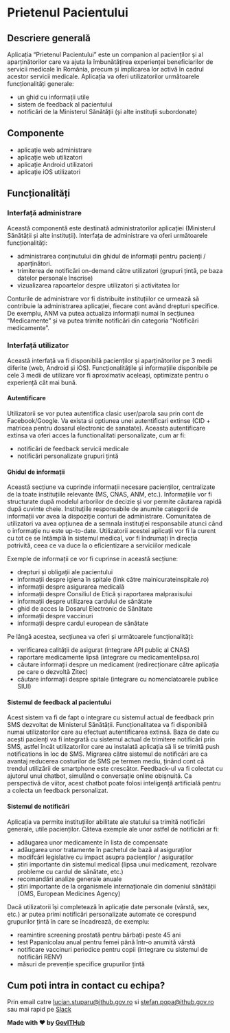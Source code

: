 # Prietenul Pacientului

## Descriere generală
Aplicația “Prietenul Pacientului” este un companion al pacienților și al aparținătorilor care va ajuta la îmbunătățirea experienței beneficiarilor de servicii medicale în România, precum și implicarea lor activă în cadrul acestor servicii medicale.
Aplicația va oferi utilizatorilor următoarele funcționalități generale:
- un ghid cu informații utile
- sistem de feedback al pacientului
- notificări de la Ministerul Sănătății (și alte instituții subordonate)

## Componente
- aplicație web administrare
- aplicație web utilizatori 
- aplicație Android utilizatori 
- aplicație iOS utilizatori 

## Funcționalități

### Interfață administrare
Această componentă este destinată administratorilor aplicației (Ministerul Sănătății și alte instituții).
Interfața de administrare va oferi următoarele funcționalități:
- administrarea conținutului din ghidul de informații pentru pacienți / aparținători.
- trimiterea de notificări on-demand către utilizatori (grupuri țintă, pe baza datelor personale înscrise)
- vizualizarea rapoartelor despre utilizatori și activitatea lor

Conturile de administrare vor fi distribuite instituțiilor ce urmează să contribuie la administrarea aplicației, fiecare cont având drepturi specifice. De exemplu, ANM va putea actualiza informații numai în secțiunea “Medicamente” și va putea trimite notificări din categoria “Notificări medicamente”.

### Interfață utilizator
Această interfață va fi disponibilă pacienților și aparținătorilor pe 3 medii diferite (web, Android și iOS). Funcționalitățile și informațiile disponibile pe cele 3 medii de utilizare vor fi aproximativ aceleași, optimizate pentru o experiență cât mai bună.

#### Autentificare
Utilizatorii se vor putea autentifica clasic user/parola sau prin cont de Facebook/Google.
Va exista si optiunea unei autentificari extinse (CID + matricea pentru dosarul electronic de sanatate). Aceasta autentificare extinsa va oferi acces la functionalitati personalizate, cum ar fi:
- notificări de feedback servicii medicale
- notificări personalizate grupuri țintă

#### Ghidul de informații
Această secțiune va cuprinde informații necesare pacienților, centralizate de la toate instituțiile relevante (MS, CNAS, ANM, etc.). Informațiile vor fi structurate după modelul arborilor de decizie și vor permite căutarea rapidă după cuvinte cheie. Instituțiile responsabile de anumite categorii de informații vor avea la dispoziție conturi de administrare. Comunitatea de utilizatori va avea opțiunea de a semnala instituției responsabile atunci când o informație nu este up-to-date. Utilizatorii acestei aplicații vor fi la curent cu tot ce se întâmplă în sistemul medical, vor fi îndrumați în direcția potrivită, ceea ce va duce la o eficientizare a serviciilor medicale


Exemple de informații ce vor fi cuprinse in această secțiune:
- drepturi și obligații ale pacientului
- informații despre igiena în spitale (link către mainicurateinspitale.ro)
- informații despre asigurarea medicală
- informații despre Consiliul de Etică și raportarea malpraxisului
- informații despre utilizarea cardului de sănătate
- ghid de acces la Dosarul Electronic de Sănătate
- informații despre vaccinuri
- informații despre cardul european de sănătate

Pe lângă acestea, secțiunea va oferi și următoarele funcționalități:
- verificarea calității de asigurat (integrare API public al CNAS)
- raportare medicamente lipsă (integrare cu medicamentelipsa.ro)
- căutare informații despre un medicament (redirecționare către aplicația pe care o dezvoltă Zitec)
- căutare informații despre spitale (integrare cu nomenclatoarele publice SIUI)

#### Sistemul de feedback al pacientului
Acest sistem va fi de fapt o integrare cu sistemul actual de feedback prin SMS dezvoltat de Ministerul Sănătății.
Funcționalitatea va fi disponibilă numai utilizatorilor care au efectuat autentificarea extinsă. Baza de date cu acești pacienți va fi integrată cu sistemul actual de trimitere notificări prin SMS, astfel încât utilizatorilor care au instalată aplicația să li se trimită push notifications în loc de SMS. Migrarea către sistemul de notificări are ca avantaj reducerea costurilor de SMS pe termen mediu, ținând cont că trendul utilizării de smartphone este crescător.
Feedback-ul va fi colectat cu ajutorul unui chatbot, simulând o conversație online obișnuită. Ca perspectivă de viitor, acest chatbot poate folosi inteligență artificială pentru a colecta un feedback personalizat.

#### Sistemul de notificări
Aplicația va permite instituțiilor abilitate ale statului sa trimită notificări generale, utile pacienților.
Câteva exemple ale unor astfel de notificări ar fi:
- adăugarea unor medicamente în lista de compensate
- adăugarea unor tratamente în pachetul de bază al asiguraților
- modifcări legislative cu impact asupra pacienților / asiguraților
- știri importante din sistemul medical (lipsa unui medicament, rezolvare probleme cu cardul de sănătate, etc.)
- recomandări analize generale anuale
- știri importante de la organismele internaționale din domeniul sănătății (OMS, European Medicines Agency)

Dacă utilizatorii își completează în aplicație date personale (vârstă, sex, etc.) ar putea primi notificări personalizate automate ce corespund grupurilor țintă în care se încadrează, de exemplu:
- reamintire screening prostată pentru bărbații peste 45 ani
- test Papanicolau anual pentru femei până într-o anumită vârstă
- notificare vaccinuri periodice pentru copii (integrare cu sistemul de notificări RENV)
- măsuri de prevenție specifice grupurilor țintă


## Cum poti intra in contact cu echipa?
Prin email catre lucian.stuparu@ithub.gov.ro si stefan.popa@ithub.gov.ro sau mai rapid pe [Slack](https://govithub.slack.com/messages/socent/details/)

**Made with :heart: by [GovITHub](http://ithub.gov.ro)**
